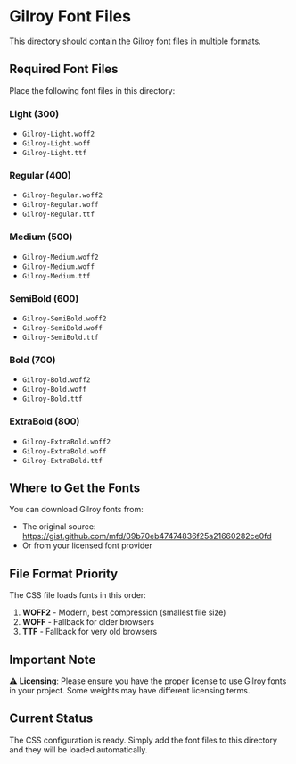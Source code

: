 # Gilroy Font Files

This directory should contain the Gilroy font files in multiple formats.

## Required Font Files

Place the following font files in this directory:

### Light (300)
- `Gilroy-Light.woff2`
- `Gilroy-Light.woff`
- `Gilroy-Light.ttf`

### Regular (400)
- `Gilroy-Regular.woff2`
- `Gilroy-Regular.woff`
- `Gilroy-Regular.ttf`

### Medium (500)
- `Gilroy-Medium.woff2`
- `Gilroy-Medium.woff`
- `Gilroy-Medium.ttf`

### SemiBold (600)
- `Gilroy-SemiBold.woff2`
- `Gilroy-SemiBold.woff`
- `Gilroy-SemiBold.ttf`

### Bold (700)
- `Gilroy-Bold.woff2`
- `Gilroy-Bold.woff`
- `Gilroy-Bold.ttf`

### ExtraBold (800)
- `Gilroy-ExtraBold.woff2`
- `Gilroy-ExtraBold.woff`
- `Gilroy-ExtraBold.ttf`

## Where to Get the Fonts

You can download Gilroy fonts from:
- The original source: https://gist.github.com/mfd/09b70eb47474836f25a21660282ce0fd
- Or from your licensed font provider

## File Format Priority

The CSS file loads fonts in this order:
1. **WOFF2** - Modern, best compression (smallest file size)
2. **WOFF** - Fallback for older browsers
3. **TTF** - Fallback for very old browsers

## Important Note

⚠️ **Licensing**: Please ensure you have the proper license to use Gilroy fonts in your project. Some weights may have different licensing terms.

## Current Status

The CSS configuration is ready. Simply add the font files to this directory and they will be loaded automatically.
